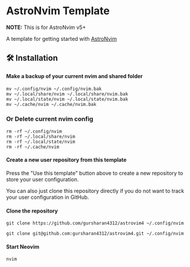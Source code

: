 # AstroNvim Template

**NOTE:** This is for AstroNvim v5+

A template for getting started with [AstroNvim](https://github.com/AstroNvim/AstroNvim)

## 🛠️ Installation

#### Make a backup of your current nvim and shared folder

```shell
mv ~/.config/nvim ~/.config/nvim.bak
mv ~/.local/share/nvim ~/.local/share/nvim.bak
mv ~/.local/state/nvim ~/.local/state/nvim.bak
mv ~/.cache/nvim ~/.cache/nvim.bak
```
### Or Delete current nvim config

```shell
rm -rf ~/.config/nvim
rm -rf ~/.local/share/nvim
rm -rf ~/.local/state/nvim
rm -rf ~/.cache/nvim
```

#### Create a new user repository from this template

Press the "Use this template" button above to create a new repository to store your user configuration.

You can also just clone this repository directly if you do not want to track your user configuration in GitHub.

#### Clone the repository

```shell
git clone https://github.com/gursharan4312/astrovim4 ~/.config/nvim
```
```shell
git clone git@github.com:gursharan4312/astrovim4.git ~/.config/nvim
```

#### Start Neovim

```shell
nvim
```
